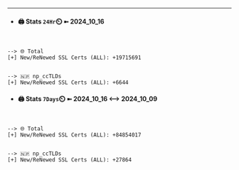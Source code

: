 

---
- #### 🖨️ **Stats** `24Hr`⏲️ ➼ 2024_10_16
```console


--> 🌐 Total
[+] New/ReNewed SSL Certs (ALL): +19715691


--> 🇳🇵 np_ccTLDs
[+] New/ReNewed SSL Certs (ALL): +6644

```

- #### 🖨️ **Stats** `7Days`⏲️ ➼ 2024_10_16 <--> 2024_10_09
```console


--> 🌐 Total
[+] New/ReNewed SSL Certs (ALL): +84854017


--> 🇳🇵 np_ccTLDs
[+] New/ReNewed SSL Certs (ALL): +27864

```

